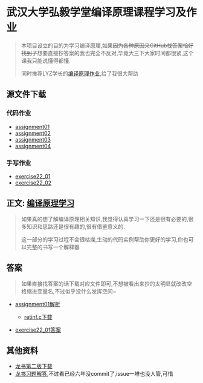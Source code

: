 # 武汉大学弘毅学堂编译原理课程学习及作业

> 本项目设立的目的为学习编译原理,如果~~因为各种原因来GitHub找答案恰好找到了~~想要直接抄答案的我也完全不反对,毕竟大三下大家时间都很紧,这个课我只能说懂得都懂.
>
> 同时推荐LYZ学长的[编译原理作业](https://github.com/yunzhe99/ComplierTasks),给了我很大帮助

## 源文件下载

### 代码作业

- [assignment01](https://github.com/luzhixing12345/compilation-principle/releases/download/v0.0.1/assignment01.zip)
- [assignment02](https://github.com/luzhixing12345/compilation-principle/releases/download/v0.0.1/assignment02.zip)
- [assignment03](https://github.com/luzhixing12345/compilation-principle/releases/download/v0.0.1/assignment03.zip)
- [assignment04](https://github.com/luzhixing12345/compilation-principle/releases/download/v0.0.1/assignment04.zip)

### 手写作业

- [exercise22_01](https://github.com/luzhixing12345/compilation-principle/releases/download/v0.0.1/exercises22_01.pdf)
- [exercise22_02](https://github.com/luzhixing12345/compilation-principle/releases/download/v0.0.1/exercises22_02.pdf)

## 正文: [编译原理学习](learning-part/README.md)

> 如果真的想了解编译原理相关知识,我觉得认真学习一下还是很有必要的,很多知识和思路还是很有趣的,很有借鉴意义的.
>
> 这一部分的学习过程不会很枯燥,生动的代码实例帮助你更好的学习,你也可以完整的书写一个解释器

## 答案

> 如果直接找答案的话下载对应文件即可,不想被看出来抄的太明显就改改空格缩进变量名,不过似乎没什么发挥空间~

- [assignment01解析](assignment01/README.md)
  - [retinf.c下载](https://github.com/luzhixing12345/compilation-principle/releases/download/v0.0.1/retinf.c)

- [exercise22_01答案](https://github.com/luzhixing12345/compilation-principle/releases/download/v0.0.1/exercises22_01_an.pdf)

## 其他资料

- [龙书第二版下载](https://github.com/luzhixing12345/compilation-principle/releases/download/v0.0.2/dragon-book.pdf)
- [龙书习题解答](https://github.com/fool2fish/dragon-book-exercise-answers),不过看已经六年没commit了,issue一堆也没人管,可惜
